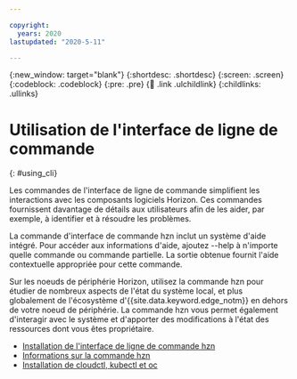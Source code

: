 ```yaml
---

copyright:
  years: 2020
lastupdated: "2020-5-11"

---
```


{:new_window: target="blank"}
{:shortdesc: .shortdesc}
{:screen: .screen}
{:codeblock: .codeblock}
{:pre: .pre}
{:child: .link .ulchildlink}
{:childlinks: .ullinks}

# Utilisation de l'interface de ligne de commande
{: #using_cli}

Les commandes de l'interface de ligne de commande simplifient les interactions avec les composants logiciels Horizon. Ces commandes fournissent davantage de détails aux utilisateurs afin de les aider, par exemple, à identifier et à résoudre les problèmes.

La commande d'interface de commande hzn inclut un système d'aide intégré. Pour accéder aux informations d'aide, ajoutez --help à n'importe quelle commande ou commande partielle. La sortie obtenue fournit l'aide contextuelle appropriée pour cette commande.

Sur les noeuds de périphérie Horizon, utilisez la commande hzn pour étudier de nombreux aspects de l'état du système local, et plus globalement de l'écosystème d'{{site.data.keyword.edge_notm}} en dehors de votre noeud de périphérie. La commande hzn vous permet également d'interagir avec le système et d'apporter des modifications à l'état des ressources dont vous êtes propriétaire.

* [Installation de l'interface de ligne de commande hzn](../installing/hzn_cli.md)
* [Informations sur la commande hzn](../installing/exploring_hzn.md)
* [Installation de cloudctl, kubectl et oc](../installing/cloudctl_oc_cli.md)
